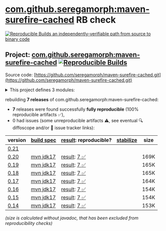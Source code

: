 [com.github.seregamorph:maven-surefire-cached](https://central.sonatype.com/artifact/com.github.seregamorph/maven-surefire-cached/versions) RB check
=======

[![Reproducible Builds](https://reproducible-builds.org/images/logos/rb.svg) an independently-verifiable path from source to binary code](https://reproducible-builds.org/)

## Project: [com.github.seregamorph:maven-surefire-cached](https://central.sonatype.com/artifact/com.github.seregamorph/maven-surefire-cached/versions) [![Reproducible Builds](https://img.shields.io/endpoint?url=https://raw.githubusercontent.com/jvm-repo-rebuild/reproducible-central/master/content/com/github/seregamorph/maven-surefire-cached/badge.json)](https://github.com/jvm-repo-rebuild/reproducible-central/blob/master/content/com/github/seregamorph/maven-surefire-cached/README.md)

Source code: [https://github.com/seregamorph/maven-surefire-cached.git](https://github.com/seregamorph/maven-surefire-cached.git)

<details><summary>This project defines 3 modules:</summary>

* [com.github.seregamorph:maven-surefire-cached](https://central.sonatype.com/artifact/com.github.seregamorph/maven-surefire-cached/overview)
* [com.github.seregamorph:surefire-cached-common](https://central.sonatype.com/artifact/com.github.seregamorph/surefire-cached-common/overview)
* [com.github.seregamorph:surefire-cached-extension](https://central.sonatype.com/artifact/com.github.seregamorph/surefire-cached-extension/overview)
</details>

rebuilding **7 releases** of com.github.seregamorph:maven-surefire-cached:
- **7** releases were found successfully **fully reproducible** (100% reproducible artifacts :white_check_mark:),
- 0 had issues (some unreproducible artifacts :warning:, see eventual :mag: diffoscope and/or :memo: issue tracker links):

| version | [build spec](/BUILDSPEC.md) | [result](https://reproducible-builds.org/docs/jvm/): reproducible? | [stabilize](https://github.com/google/oss-rebuild/blob/main/cmd/stabilize/README.md) | size |
| -- | --------- | ------ | ------ | -- |
| [0.21](https://central.sonatype.com/artifact/com.github.seregamorph/maven-surefire-cached/0.21/pom) | | | |
| [0.20](https://central.sonatype.com/artifact/com.github.seregamorph/maven-surefire-cached/0.20/pom) | [mvn jdk17](maven-surefire-cached-0.20.buildspec) | [result](maven-surefire-cached-0.20.buildinfo): [7 :white_check_mark: ](maven-surefire-cached-0.20.buildcompare) | | 169K |
| [0.19](https://central.sonatype.com/artifact/com.github.seregamorph/maven-surefire-cached/0.19/pom) | [mvn jdk17](maven-surefire-cached-0.19.buildspec) | [result](maven-surefire-cached-0.19.buildinfo): [7 :white_check_mark: ](maven-surefire-cached-0.19.buildcompare) | | 165K |
| [0.18](https://central.sonatype.com/artifact/com.github.seregamorph/maven-surefire-cached/0.18/pom) | [mvn jdk17](maven-surefire-cached-0.18.buildspec) | [result](maven-surefire-cached-0.18.buildinfo): [7 :white_check_mark: ](maven-surefire-cached-0.18.buildcompare) | | 165K |
| [0.17](https://central.sonatype.com/artifact/com.github.seregamorph/maven-surefire-cached/0.17/pom) | [mvn jdk17](maven-surefire-cached-0.17.buildspec) | [result](maven-surefire-cached-0.17.buildinfo): [7 :white_check_mark: ](maven-surefire-cached-0.17.buildcompare) | | 164K |
| [0.16](https://central.sonatype.com/artifact/com.github.seregamorph/maven-surefire-cached/0.16/pom) | [mvn jdk17](maven-surefire-cached-0.16.buildspec) | [result](maven-surefire-cached-0.16.buildinfo): [7 :white_check_mark: ](maven-surefire-cached-0.16.buildcompare) | | 154K |
| [0.15](https://central.sonatype.com/artifact/com.github.seregamorph/maven-surefire-cached/0.15/pom) | [mvn jdk17](maven-surefire-cached-0.15.buildspec) | [result](maven-surefire-cached-0.15.buildinfo): [7 :white_check_mark: ](maven-surefire-cached-0.15.buildcompare) | | 154K |
| [0.14](https://central.sonatype.com/artifact/com.github.seregamorph/maven-surefire-cached/0.14/pom) | [mvn jdk17](maven-surefire-cached-0.14.buildspec) | [result](maven-surefire-cached-0.14.buildinfo): [7 :white_check_mark: ](maven-surefire-cached-0.14.buildcompare) | | 153K |

<i>(size is calculated without javadoc, that has been excluded from reproducibility checks)</i>

